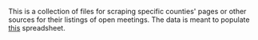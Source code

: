 This is a collection of files for scraping specific counties' pages or other sources for their listings of open meetings.  The data is meant to populate [this](https://docs.google.com/spreadsheets/d/1MOgzArardJB3TeZAEys9UewUqZUG7jgI08GbSdMNOcc/edit?usp=sharing) spreadsheet.
